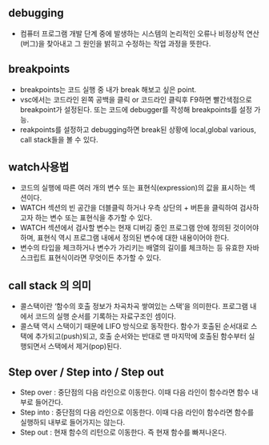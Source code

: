 debugging
---------------
- 컴퓨터 프로그램 개발 단계 중에 발생하는 시스템의 논리적인 오류나 비정상적 연산(버그)을 찾아내고 그 원인을 밝히고 수정하는 작업 과정을 뜻한다.

breakpoints
------------
- breakpoints는 코드 실행 중 내가 break 해보고 싶은 point.
- vsc에서는 코드라인 왼쪽 공백을 클릭 or 코드라인 클릭후 F9하면 빨간색점으로 breakpoint가 설정된다.
  또는 코드에 debugger를 작성해 breakpoints를 설정 가능.
- reakpoints를 설정하고 debugging하면 break된 상황에 local,global various, call stack들을 볼 수 있다.

watch사용법
------------
- 코드의 실행에 따른 여러 개의 변수 또는 표현식(expression)의 값을 표시하는 섹션이다.
- WATCH 섹션의 빈 공간을 더블클릭 하거나 우측 상단의 + 버튼을 클릭하여 검사하고자 하는 변수 또는 표현식을 추가할 수 있다.
- WATCH 섹션에서 검사할 변수는 현재 디버깅 중인 프로그램 안에 정의된 것이어야 하며, 표현식 역시 프로그램 내에서 정의된 변수에 대한 내용이어야 한다.
- 변수의 타입을 체크하거나 변수가 가리키는 배열의 길이를 체크하는 등 유효한 자바스크립트 표현식이라면 무엇이든 추가할 수 있다.

call stack 의 의미
-----------------
- 콜스택이란 ‘함수의 호출 정보가 차곡차곡 쌓여있는 스택’을 의미한다. 프로그램 내에서 코드의 실행 순서를 기록하는 자료구조인 셈이다.
- 콜스택 역시 스택이기 때문에 LIFO 방식으로 동작한다. 함수가 호출된 순서대로 스택에 추가되고(push)되고, 호출 순서와는 반대로 맨 마지막에 호출된 함수부터 실행되면서 스택에서 제거(pop)된다.

Step over / Step into / Step out
--------------------------------
- Step over : 중단점의 다음 라인으로 이동한다. 이때 다음 라인이 함수라면 함수 내부로 들어간다.
- Step into : 중단점의 다음 라인으로 이동한다. 이때 다음 라인이 함수라면 함수를 실행하되 내부로 들어가지는 않는다.
- Step out  : 현재 함수의 리턴으로 이동한다. 즉 현재 함수를 빠져나온다.
